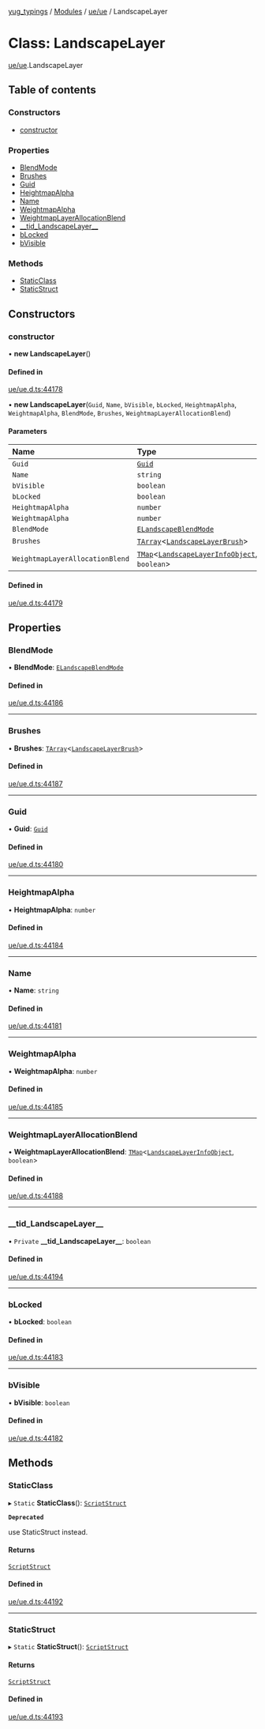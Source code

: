 [yug_typings](../README.md) / [Modules](../modules.md) / [ue/ue](../modules/ue_ue.md) / LandscapeLayer

# Class: LandscapeLayer

[ue/ue](../modules/ue_ue.md).LandscapeLayer

## Table of contents

### Constructors

- [constructor](ue_ue.LandscapeLayer.md#constructor)

### Properties

- [BlendMode](ue_ue.LandscapeLayer.md#blendmode)
- [Brushes](ue_ue.LandscapeLayer.md#brushes)
- [Guid](ue_ue.LandscapeLayer.md#guid)
- [HeightmapAlpha](ue_ue.LandscapeLayer.md#heightmapalpha)
- [Name](ue_ue.LandscapeLayer.md#name)
- [WeightmapAlpha](ue_ue.LandscapeLayer.md#weightmapalpha)
- [WeightmapLayerAllocationBlend](ue_ue.LandscapeLayer.md#weightmaplayerallocationblend)
- [\_\_tid\_LandscapeLayer\_\_](ue_ue.LandscapeLayer.md#__tid_landscapelayer__)
- [bLocked](ue_ue.LandscapeLayer.md#blocked)
- [bVisible](ue_ue.LandscapeLayer.md#bvisible)

### Methods

- [StaticClass](ue_ue.LandscapeLayer.md#staticclass)
- [StaticStruct](ue_ue.LandscapeLayer.md#staticstruct)

## Constructors

### constructor

• **new LandscapeLayer**()

#### Defined in

[ue/ue.d.ts:44178](https://github.com/YugMetaverse/yug_typings/blob/25cad34/ue/ue.d.ts#L44178)

• **new LandscapeLayer**(`Guid`, `Name`, `bVisible`, `bLocked`, `HeightmapAlpha`, `WeightmapAlpha`, `BlendMode`, `Brushes`, `WeightmapLayerAllocationBlend`)

#### Parameters

| Name | Type |
| :------ | :------ |
| `Guid` | [`Guid`](ue_ue_s.Guid.md) |
| `Name` | `string` |
| `bVisible` | `boolean` |
| `bLocked` | `boolean` |
| `HeightmapAlpha` | `number` |
| `WeightmapAlpha` | `number` |
| `BlendMode` | [`ELandscapeBlendMode`](../enums/ue_ue.ELandscapeBlendMode.md) |
| `Brushes` | [`TArray`](../interfaces/ue_puerts.TArray.md)<[`LandscapeLayerBrush`](ue_ue.LandscapeLayerBrush.md)\> |
| `WeightmapLayerAllocationBlend` | [`TMap`](../interfaces/ue_puerts.TMap.md)<[`LandscapeLayerInfoObject`](ue_ue.LandscapeLayerInfoObject.md), `boolean`\> |

#### Defined in

[ue/ue.d.ts:44179](https://github.com/YugMetaverse/yug_typings/blob/25cad34/ue/ue.d.ts#L44179)

## Properties

### BlendMode

• **BlendMode**: [`ELandscapeBlendMode`](../enums/ue_ue.ELandscapeBlendMode.md)

#### Defined in

[ue/ue.d.ts:44186](https://github.com/YugMetaverse/yug_typings/blob/25cad34/ue/ue.d.ts#L44186)

___

### Brushes

• **Brushes**: [`TArray`](../interfaces/ue_puerts.TArray.md)<[`LandscapeLayerBrush`](ue_ue.LandscapeLayerBrush.md)\>

#### Defined in

[ue/ue.d.ts:44187](https://github.com/YugMetaverse/yug_typings/blob/25cad34/ue/ue.d.ts#L44187)

___

### Guid

• **Guid**: [`Guid`](ue_ue_s.Guid.md)

#### Defined in

[ue/ue.d.ts:44180](https://github.com/YugMetaverse/yug_typings/blob/25cad34/ue/ue.d.ts#L44180)

___

### HeightmapAlpha

• **HeightmapAlpha**: `number`

#### Defined in

[ue/ue.d.ts:44184](https://github.com/YugMetaverse/yug_typings/blob/25cad34/ue/ue.d.ts#L44184)

___

### Name

• **Name**: `string`

#### Defined in

[ue/ue.d.ts:44181](https://github.com/YugMetaverse/yug_typings/blob/25cad34/ue/ue.d.ts#L44181)

___

### WeightmapAlpha

• **WeightmapAlpha**: `number`

#### Defined in

[ue/ue.d.ts:44185](https://github.com/YugMetaverse/yug_typings/blob/25cad34/ue/ue.d.ts#L44185)

___

### WeightmapLayerAllocationBlend

• **WeightmapLayerAllocationBlend**: [`TMap`](../interfaces/ue_puerts.TMap.md)<[`LandscapeLayerInfoObject`](ue_ue.LandscapeLayerInfoObject.md), `boolean`\>

#### Defined in

[ue/ue.d.ts:44188](https://github.com/YugMetaverse/yug_typings/blob/25cad34/ue/ue.d.ts#L44188)

___

### \_\_tid\_LandscapeLayer\_\_

• `Private` **\_\_tid\_LandscapeLayer\_\_**: `boolean`

#### Defined in

[ue/ue.d.ts:44194](https://github.com/YugMetaverse/yug_typings/blob/25cad34/ue/ue.d.ts#L44194)

___

### bLocked

• **bLocked**: `boolean`

#### Defined in

[ue/ue.d.ts:44183](https://github.com/YugMetaverse/yug_typings/blob/25cad34/ue/ue.d.ts#L44183)

___

### bVisible

• **bVisible**: `boolean`

#### Defined in

[ue/ue.d.ts:44182](https://github.com/YugMetaverse/yug_typings/blob/25cad34/ue/ue.d.ts#L44182)

## Methods

### StaticClass

▸ `Static` **StaticClass**(): [`ScriptStruct`](ue_ue.ScriptStruct.md)

**`Deprecated`**

use StaticStruct instead.

#### Returns

[`ScriptStruct`](ue_ue.ScriptStruct.md)

#### Defined in

[ue/ue.d.ts:44192](https://github.com/YugMetaverse/yug_typings/blob/25cad34/ue/ue.d.ts#L44192)

___

### StaticStruct

▸ `Static` **StaticStruct**(): [`ScriptStruct`](ue_ue.ScriptStruct.md)

#### Returns

[`ScriptStruct`](ue_ue.ScriptStruct.md)

#### Defined in

[ue/ue.d.ts:44193](https://github.com/YugMetaverse/yug_typings/blob/25cad34/ue/ue.d.ts#L44193)
